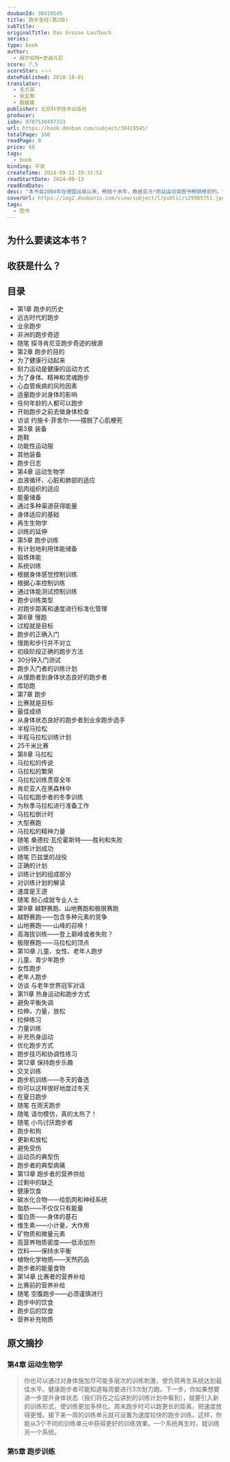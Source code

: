 ```yaml
---
doubanId: 30419545
title: 跑步圣经(第2版)
subTitle: 
originalTitle: Das Grosse Laufbuch
series: 
type: book
author: 
  - 赫尔伯特•史迪凡尼
score: 7.5
scoreStar: ⭐⭐⭐
datePublished: 2018-10-01
translator: 
  - 毛方英
  - 张玄黎
  - 殷媛媛
publisher: 北京科学技术出版社
producer: 
isbn: 9787530497333
url: https://book.douban.com/subject/30419545/
totalPage: 360
readPage: 0
price: 68
tags:  
  - book
binding: 平装
createTime: 2024-09-13 19:33:52
readStartDate: 2024-09-13
readEndDate:
desc: "本书自2004年在德国出版以来，畅销十余年，稳居亚马*网站运动类图书畅销榜前列。它由冠军教练精心撰写，以其卓越的科学性、系统性与实用性使欧洲百万读者受益，被无数跑步爱好者奉为经典之作。相信你可以在本书的指导下达成目标、超越自我。本书包含深入浅出的生理学知识、详细的跑步技术分解图、逐周的训练计划、合理的饮食搭配指南以及伤痛预防措施，帮助读者全方位提升速度、耐力、灵活性与力量。人天生就是跑步者，让这本书伴你奔跑一生！赫尔伯特·史迪凡尼，德国著名长跑运动员和教练，曾16次获得德国马拉松赛和其他多项长跑比赛冠军，并在1986年举行的欧洲马拉松赛中夺冠。2003年，年过50的史迪凡尼参加了德国10千米长跑比赛，并打破了该比赛的记录。作为一名资深的教练，他还为德国培养了很多优秀的跑步运动员和世界冠军。"
coverUrl: https://img2.doubanio.com/view/subject/l/public/s29965751.jpg
tags:  
  - 图书
---
```


## 为什么要读这本书？

## 收获是什么？

## 目录

  - 第1章 跑步的历史
  - 远古时代的跑步
  - 业余跑步
  - 非洲的跑步奇迹
  - 随笔 探寻肯尼亚跑步奇迹的根源
  - 第2章 跑步的目的
  - 为了健康行动起来
  - 耐力运动是健康的运动方式
  - 为了身体、精神和灵魂跑步
  - 心血管疾病的风险因素
  - 适量跑步对身体的影响
  - 任何年龄的人都可以跑步
  - 开始跑步之前去做身体检查
  - 访谈 约施卡·菲舍尔——摆脱了心肌梗死
  - 第3章 装备
  - 跑鞋
  - 功能性运动服
  - 其他装备
  - 跑步日志
  - 第4章 运动生物学
  - 血液循环、心脏和肺部的适应
  - 肌肉组织的适应
  - 能量储备
  - 通过多种渠道获得能量
  - 身体适应的基础
  - 再生生物学
  - 训练的延伸
  - 第5章 跑步训练
  - 有计划地利用体能储备
  - 锻炼体能
  - 系统训练
  - 根据身体感觉控制训练
  - 根据心率控制训练
  - 通过体能测试控制训练
  - 跑步训练类型
  - 对跑步距离和速度进行标准化管理
  - 第6章 慢跑
  - 过程就是目标
  - 跑步的正确入门
  - 慢跑和步行并不对立
  - 初级阶段正确的跑步方法
  - 30分钟入门测试
  - 跑步入门者的训练计划
  - 从慢跑者到身体状态良好的跑步者
  - 库珀跑
  - 第7章 跑步
  - 比赛就是目标
  - 最佳成绩
  - 从身体状态良好的跑步者到业余跑步选手
  - 半程马拉松
  - 半程马拉松训练计划
  - 25千米比赛
  - 第8章 马拉松
  - 马拉松的传说
  - 马拉松的繁荣
  - 马拉松训练贯穿全年
  - 肯尼亚人在黑森林中
  - 马拉松跑步者的冬季训练
  - 为秋季马拉松进行准备工作
  - 马拉松倒计时
  - 大型赛跑
  - 马拉松的精神力量
  - 随笔 桑德拉·瓦伦霍斯特——胜利和失败
  - 训练计划成功
  - 随笔 匹兹堡的战役
  - 正确的计划
  - 训练计划的组成部分
  - 对训练计划的解读
  - 速度是王道
  - 随笔 耐心成就专业人士
  - 第9章 越野赛跑、山地赛跑和极限赛跑
  - 越野赛跑——包含多种元素的竞争
  - 山地赛跑——山峰的召唤！
  - 高海拔训练——登上巅峰或者失败？
  - 极限赛跑——马拉松的顶点
  - 第10章 儿童、女性、老年人跑步
  - 儿童、青少年跑步
  - 女性跑步
  - 老年人跑步
  - 访谈 与老年世界冠军对话
  - 第11章 热身运动和跑步方式
  - 避免平衡失调
  - 拉伸，力量，放松
  - 拉伸练习
  - 力量训练
  - 补充热身运动
  - 优化跑步方式
  - 跑步技巧和协调性练习
  - 第12章 保持跑步乐趣
  - 交叉训练
  - 跑步机训练——冬天的备选
  - 你可以这样很好地度过冬天
  - 在夏日跑步
  - 随笔 在雨天跑步
  - 随笔 请勿模仿，真的太热了！
  - 随笔 小鸟讨厌跑步者
  - 跑步和狗
  - 更新和放松
  - 避免受伤
  - 运动员的典型伤
  - 跑步者的典型病痛
  - 第13章 跑步者的营养供给
  - 过剩中的缺乏
  - 健康饮食
  - 碳水化合物——给肌肉和神经系统
  - 脂肪——不仅仅只有能量
  - 蛋白质——身体的基石
  - 维生素——小计量，大作用
  - 矿物质和微量元素
  - 高营养物质密度——低添加剂
  - 饮料——保持水平衡
  - 植物化学物质——天然药品
  - 跑步者的能量食物
  - 第14章 比赛者的营养补给
  - 比赛前的营养补给
  - 随笔 空腹跑步——必须谨慎进行
  - 跑步中的饮食
  - 跑步后的饮食
  - 营养补充物质

## 原文摘抄

### 第4章 运动生物学

> 你也可以通过对身体施加尽可能多层次的训练刺激，使负荷再生系统达到最佳水平。健康跑步者可能知道每周要进行3次耐力跑。下一步，你如果想要进一步提升身体状态（我们将在之后讲到的训练计划中看到），就要引入新的训练形式，使训练更加多样化。周末跑步时可以跑更长的距离，把速度放得更慢。接下来一周的训练单元就可设置为速度较快的跑步训练。这样，你能从3个不同的训练单元中获得更好的训练效果。一个系统再生时，就训练另一个系统。

### 第5章 跑步训练


